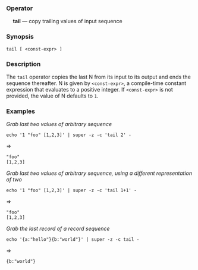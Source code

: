 ### Operator

&emsp; **tail** &mdash; copy trailing values of input sequence

### Synopsis

```
tail [ <const-expr> ]
```
### Description

The `tail` operator copies the last N from its input to its output and ends
the sequence thereafter. N is given by `<const-expr>`, a compile-time
constant expression that evaluates to a positive integer. If `<const-expr>`
is not provided, the value of N defaults to `1`.

### Examples

_Grab last two values of arbitrary sequence_
```mdtest-command
echo '1 "foo" [1,2,3]' | super -z -c 'tail 2' -
```
=>
```mdtest-output
"foo"
[1,2,3]
```

_Grab last two values of arbitrary sequence, using a different representation of two_
```mdtest-command
echo '1 "foo" [1,2,3]' | super -z -c 'tail 1+1' -
```
=>
```mdtest-output
"foo"
[1,2,3]
```

_Grab the last record of a record sequence_
```mdtest-command
echo '{a:"hello"}{b:"world"}' | super -z -c tail -
```
=>
```mdtest-output
{b:"world"}
```
